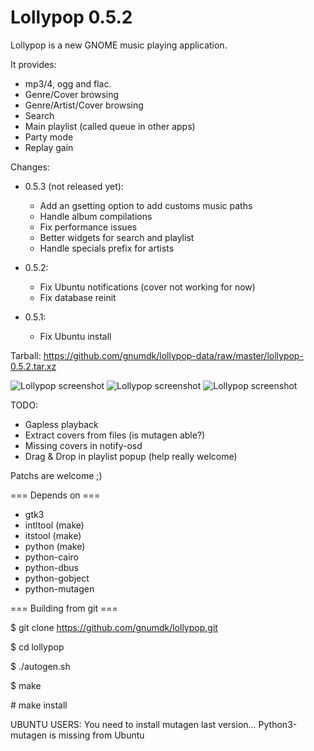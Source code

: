 Lollypop 0.5.2
========================

Lollypop is a new GNOME music playing application.

It provides:
- mp3/4, ogg and flac.
- Genre/Cover browsing
- Genre/Artist/Cover browsing
- Search
- Main playlist (called queue in other apps)
- Party mode
- Replay gain

Changes:
* 0.5.3 (not released yet):
  - Add an gsetting option to add customs music paths
  - Handle album compilations
  - Fix performance issues
  - Better widgets for search and playlist
  - Handle specials prefix for artists
* 0.5.2:
  - Fix Ubuntu notifications (cover not working for now)
  - Fix database reinit

* 0.5.1: 
  - Fix Ubuntu install

Tarball: https://github.com/gnumdk/lollypop-data/raw/master/lollypop-0.5.2.tar.xz

![Lollypop screenshot](https://github.com/gnumdk/lollypop-data/raw/master/lollypop1.png)
![Lollypop screenshot](https://github.com/gnumdk/lollypop-data/raw/master/lollypop2.png)
![Lollypop screenshot](https://github.com/gnumdk/lollypop-data/raw/master/lollypop3.png)

TODO:
- Gapless playback 
- Extract covers from files (is mutagen able?)
- Missing covers in notify-osd
- Drag & Drop in playlist popup (help really welcome)

Patchs are welcome ;)


=== Depends on ===
- gtk3
- intltool (make)
- itstool (make)
- python (make)
- python-cairo
- python-dbus
- python-gobject
- python-mutagen



=== Building from git ===

$ git clone https://github.com/gnumdk/lollypop.git

$ cd lollypop

$ ./autogen.sh

$ make

\# make install


UBUNTU USERS:
You need to install mutagen last version... Python3-mutagen is missing from Ubuntu
